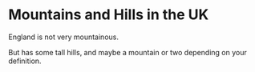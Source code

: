 Mountains and Hills in the UK
===================   
England is not very mountainous.   

But has some tall hills, and maybe a mountain or two depending on your definition.

